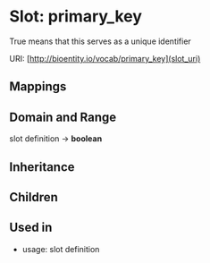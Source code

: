 # Slot: primary_key


True means that this serves as a unique identifier

URI: [http://bioentity.io/vocab/primary_key](slot_uri)
## Mappings

## Domain and Range

slot definition -> **boolean**
## Inheritance

## Children

## Used in

 *  usage: slot definition
